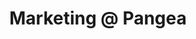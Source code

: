 ---
draft: false
name: "Heather Simpson"
title: "Marketing @ Pangea"
socialUrl: "https://twitter.com/heatherswall"
companyUrl: "https://pangea.cloud/"
quote: "Looks like THE place to be. Glad I found out about this."
avatar: {
    src: "https://ca.slack-edge.com/T02EGRUMRM1-U05D5KLRKNX-g2b067eac9a5-512",
    alt: "Heather"
}
publishDate: "2022-11-09 15:39"
---